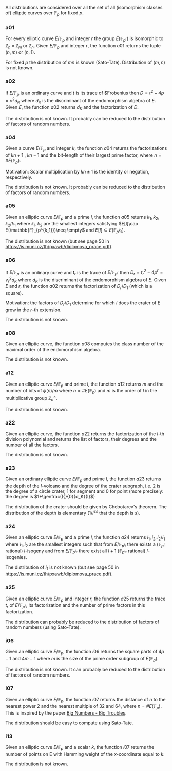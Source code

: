 All distributions are considered over all the set of all (isomorphism classes of) elliptic curves over $\mathbb{F}_{p}$ for fixed $p$.

### a01

For every elliptic curve $E/\mathbb{F}_{p}$ and integer $r$ the group $E(\mathbb{F}_{p^r})$ is isomorphic to $\mathbb{Z}_n\times \mathbb{Z}_m$ or $\mathbb{Z}_n$. Given $E/\mathbb{F}_p$ and integer $r$, the function $a01$ returns the tuple $(n,m)$ or $(n,1)$.

For fixed $p$ the distribution of $mn$ is known (Sato-Tate). Distribution of $(m,n)$ is not known. 

### a02

If $E/\mathbb{F}_p$ is an ordinary curve and $t$ is its trace of $Frobenius then $D = t^2-4p = v^2d_K$ where $d_K$ is the discriminant of the endomorphism algebra of $E$. Given $E$, the function $a02$ returns $d_K$ and the factorization of $D$.

The distribution is not known. It probably can be reduced to the distribution of factors of random numbers.

### a04

Given a curve $E/\mathbb{F}_p$ and integer $k$, the function $a04$ returns the factorizations of $kn+1$ , $kn-1$ and the bit-length of their largest prime factor, where $n=\#E(\mathbb{F}_p)$. 

Motivation: Scalar multiplication by $kn\pm1$ is the identity or negation, respectively. 

The distribution is not known. It probably can be reduced to the distribution of factors of random numbers.

### a05

Given an elliptic curve $E/\mathbb{F}_p$ and a prime $l$, the function $a05$ returns $k_1,k_2,k_2/k_1$ where $k_1,k_2$ are the smallest integers satisfying $E[l]\cap E(\mathbb{F}_{p^{k_1}})\neq \empty$ and $E[l]\subseteq E(\mathbb{F}_{p^{k_2}})$. 

The distribution is not known (but see page 50 in <https://is.muni.cz/th/pxawb/diplomova_prace.pdf>).

### a06

If $E/\mathbb{F}_p$ is an ordinary curve and  $t_r$ is the trace of $E/\mathbb{F}_{p^r}$ then $D_r = t_r^2-4p^{r} = v_r^2d_K$ where $d_K$ is the discriminant of the endomorphism algebra of $E$. Given $E$ and $r$, the function $a02$ returns the factorization of $D_r/D_1$ (which is a square).

Motivation: the factors of $D_r/D_1$ determine for which $l$ does the crater of E grow in the $r$-th extension.

The distribution is not known.

### a08

Given an elliptic curve, the function $a08$ computes the class number of the maximal order of the endomorphism algebra.

The distribution is not known.

### a12

Given an elliptic curve $E/\mathbb{F}_p$ and prime $l$, the function $a12$ returns $m$ and the number of bits of $\phi(n)/m$ where $n=\#E(\mathbb{F}_p)$  and $m$ is the order of $l$ in the multiplicative group $\mathbb{Z}_{n}^\times$.  

The distribution is not known.

### a22

Given an elliptic curve, the function $a22$ returns the factorization of the $l$-th division polynomial and returns the list of factors, their degrees and the number of all the factors.

The distribution is not known.

### a23

Given an ordinary elliptic curve $E/\mathbb{F}_p$ and prime $l$, the function $a23$ returns the depth of the $l$-volcano and the degree of the crater subgraph, i.e. 2 is the degree of a circle crater, 1 for segment and 0 for point (more precisely: the degree is $1+\genfrac(){}{0}{d_K}{l}$) 

The distribution of the crater should be given by Chebotarev's theorem. The distribution of the depth is elementary ($1/l^{2s}$ that the depth is $s$).

### a24

Given an elliptic curve $E/\mathbb{F}_p$ and a prime $l$, the function $a24$ returns $i_1,i_2,i_2/i_1$ where $i_1,i_2$ are the smallest integers such that from  $E/\mathbb{F}_{p^{i_1}}$ there exists a ($\mathbb{F}_{p^{i_1}}$ rational) $l$-isogeny and from $E/\mathbb{F}_{p^{i_2}}$ there exist all $l+1$ ($\mathbb{F}_{p^{i_2}}$ rational) $l$-isogenies.

The distribution of $i_1$ is not known (but see page 50 in <https://is.muni.cz/th/pxawb/diplomova_prace.pdf>).

### a25

Given an elliptic curve $E/\mathbb{F}_p$ and integer $r$, the function $a25$ returns the trace $t_r$ of $E/\mathbb{F}_{p^r}$, its factorization and the number of prime factors in this factorization.

The distribution can probably be reduced to the distribution of factors of random numbers (using Sato-Tate).

### i06

Given an elliptic curve $E/\mathbb{F}_p$, the function $i06$ returns the square parts of $4p-1$ and $4m-1$ where $m$ is the size of the prime order subgroup of $E(\mathbb{F}_p)$.

The distribution is not known. It can probably be reduced to the distribution of factors of random numbers.

### i07

Given an elliptic curve $E/\mathbb{F}_p$, the function $i07$ returns the distance of $n$ to the nearest power $2$ and the nearest multiple of 32 and 64, where $n=\#E(\mathbb{F}_p)$. This is inspired by the paper [Big Numbers - Big Troubles](https://www.usenix.org/conference/usenixsecurity20/presentation/weiser).

The distribution should be easy to compute using Sato-Tate.


### i13

Given an elliptic curve $E/\mathbb{F}_p$ and a scalar $k$, the function $i07$ returns the number of points on E with Hamming weight of the $x$-coordinate equal to $k$.

The distribution is not known.